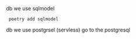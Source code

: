db we use sqlmodel
  
     poetry add sqlmodel

db we use postgrsel (servless)
    go to the postgresql      